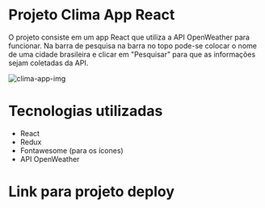 # Projeto Clima App React

O projeto consiste em um app React que utiliza a API OpenWeather para funcionar. Na barra de pesquisa na barra no topo pode-se colocar o nome de uma cidade brasileira e clicar em "Pesquisar" para que as informações sejam coletadas da API. 

![clima-app-img](https://github.com/user-attachments/assets/b84dd6e1-6e93-4762-89c1-e9315b4ff136)

# Tecnologias utilizadas
-  React
-  Redux
-  Fontawesome (para os ícones)
-  API OpenWeather

# Link para projeto deploy

